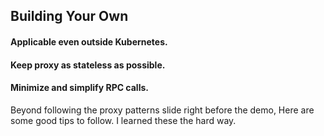 ## Building Your Own

#### Applicable even outside Kubernetes.

#### Keep proxy as stateless as possible.

#### Minimize and simplify RPC calls.

<aside class="notes">
Beyond following the proxy patterns slide right before the demo, Here are some good tips to follow. I learned these the hard way.
</aside>
